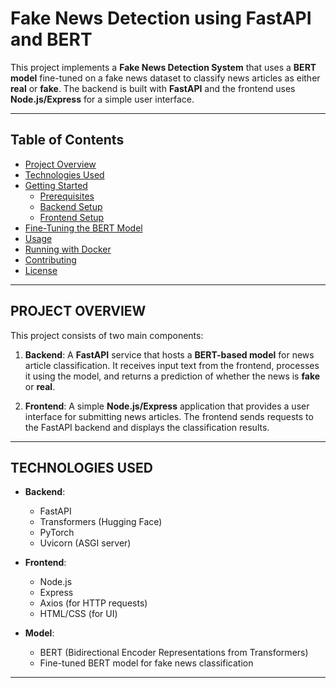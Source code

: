 # Fake News Detection using FastAPI and BERT

This project implements a **Fake News Detection System** that uses a **BERT model** fine-tuned on a fake news dataset to classify news articles as either **real** or **fake**. The backend is built with **FastAPI** and the frontend uses **Node.js/Express** for a simple user interface. 

---

## Table of Contents

- [Project Overview](#project-overview)
- [Technologies Used](#technologies-used)
- [Getting Started](#getting-started)
  - [Prerequisites](#prerequisites)
  - [Backend Setup](#backend-setup)
  - [Frontend Setup](#frontend-setup)
- [Fine-Tuning the BERT Model](#fine-tuning-the-bert-model)
- [Usage](#usage)
- [Running with Docker](#running-with-docker)
- [Contributing](#contributing)
- [License](#license)

---

## PROJECT OVERVIEW

This project consists of two main components:

1. **Backend**: A **FastAPI** service that hosts a **BERT-based model** for news article classification. It receives input text from the frontend, processes it using the model, and returns a prediction of whether the news is **fake** or **real**.

2. **Frontend**: A simple **Node.js/Express** application that provides a user interface for submitting news articles. The frontend sends requests to the FastAPI backend and displays the classification results.

---

## TECHNOLOGIES USED

- **Backend**: 
  - FastAPI
  - Transformers (Hugging Face)
  - PyTorch
  - Uvicorn (ASGI server)

- **Frontend**:
  - Node.js
  - Express
  - Axios (for HTTP requests)
  - HTML/CSS (for UI)

- **Model**:
  - BERT (Bidirectional Encoder Representations from Transformers)
  - Fine-tuned BERT model for fake news classification

---

